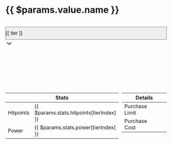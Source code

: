 <!-- @content -->

<script setup lang="ts">
import { reactive, computed } from "vue";
import { useData } from "vitepress";
const { params: $params } = useData();

const currentStats = reactive({ value: 1 });
const tierIndex = computed(() => Number(currentStats.value) - 1);

const onTierChange = (e: Event) => {
  const target = e.target as HTMLSelectElement;
  currentStats.value = Number(target.value);
}
</script>

# {{ $params.value.name }}

<br>

<div class="flex flex-row items-center gap-4">
  <div :class="$style.selectContainer">
    <select class="px-4 py-1 rounded-md transition-colors"
            :class="currentStats.value === index ? $style.brand : $style.alt"
            @change="onTierChange">
      <option v-for="(tier, index) in $params.tiers" :key="index" :value="index + 1">
        {{ tier }}
      </option>
    </select>
    <div :class="$style.dropdownIcon">
      <svg class="w-6 h-6" fill="none" stroke="currentColor" stroke-width="2" stroke-linecap="round" stroke-linejoin="round">
        <polyline points="6 9 12 15 18 9"></polyline>
      </svg>
    </div>
  </div>
</div>

<div class="table-container flex">
  <div class="table-wrapper">
    <table class="min-w-full border-collapse border border-gray-200">
      <thead>
        <tr>
          <th class="border border-gray-300 p-2" colspan="2">Stats</th>
        </tr>
      </thead>
      <tbody>
        <tr>
          <td class="border border-gray-300 p-2">Hitpoints</td>
          <td class="border border-gray-300 p-2">{{ $params.stats.hitpoints[tierIndex] }}</td>
        </tr>
        <tr>
          <td class="border border-gray-300 p-2">Power</td>
          <td class="border border-gray-300 p-2">{{ $params.stats.power[tierIndex] }}</td>
        </tr>
        <template v-if="$params.stats.ammunition?.[tierIndex]">
        <tr>
            <td class="border border-gray-300 p-2">Ammunition</td>
            <td class="border border-gray-300 p-2">{{ $params.stats.ammunition[tierIndex] }}</td>
        </tr>
        </template>
      </tbody>
    </table>
  </div>

  <div class="table-wrapper">
    <table class="min-w-full border-collapse border border-gray-200">
      <thead>
        <tr>
          <th class="border border-gray-300 p-2" colspan="2">Details</th>
        </tr>
      </thead>
      <tbody>
        <tr>
          <td class="border border-gray-300 p-2">Purchase Limit</td>
          <td class="border border-gray-300 p-2" v-html="$params.upgrade_details.purchase_limit"></td>
        </tr>
        <tr>
          <td class="border border-gray-300 p-2">Purchase Cost</td>
          <td class="border border-gray-300 p-2" v-html="$params.upgrade_details.purchase_cost"></td>
        </tr>
        <template v-for="index in $params.tiers.length - 1" :key="index">
          <tr>
            <td class="border border-gray-300 p-2">Upgrade {{ index }} Cost</td>
            <td class="border border-gray-300 p-2" v-html="$params.upgrade_details[`upgrade_${index}_cost`]"></td>
          </tr>
        </template>
      </tbody>
    </table>
  </div>
</div>

<div class="[&>p>strong]:text-accent" v-html="$params.descriptions[tierIndex]"></div>

<br>

<style module>
  .brand {
    @apply bg-button-brand-bg hover:bg-button-brand-hover-bg active:bg-button-brand-active-bg;
    @apply text-button-brand-text hover:text-button-brand-hover-text active:text-button-brand-active-text;
    @apply border-button-brand-border hover:border-button-brand-hover-border active:border-button-brand-active-border;
  }
  .alt {
    @apply bg-button-alt-bg hover:bg-button-alt-hover-bg active:bg-button-alt-active-bg;
    @apply text-button-alt-text hover:text-button-alt-hover-text active:text-button-alt-active-text;
    @apply border-button-alt-border hover:border-button-alt-hover-border active:border-button-alt-active-border;  
  }

  .selectContainer {
    position: relative;
    width: 800px;
  }

  select {  
      width: 100%;
      height: 40px;
      font-size: 16px;
      appearance: none;
      color: var(--vp-c-text-1);
      padding-right: 3rem;
  }

  .dropdownIcon {
    position: absolute;
    right: 1rem;
    top: 50%;
    transform: translateY(-50%);
    pointer-events: none;
    width: 1.5em;
    height: 1.5em;
  }

  .dropdown option {
    @apply py-3 px-4;
    margin: 0;
    background-color: bg-button-brand-bg;
    color: text-button-brand-text;
  }
</style>

<style scoped>
.table-container {
  display: flex;
  gap: 10px;
}
.table-wrapper {
  flex: 1;
}
</style>
